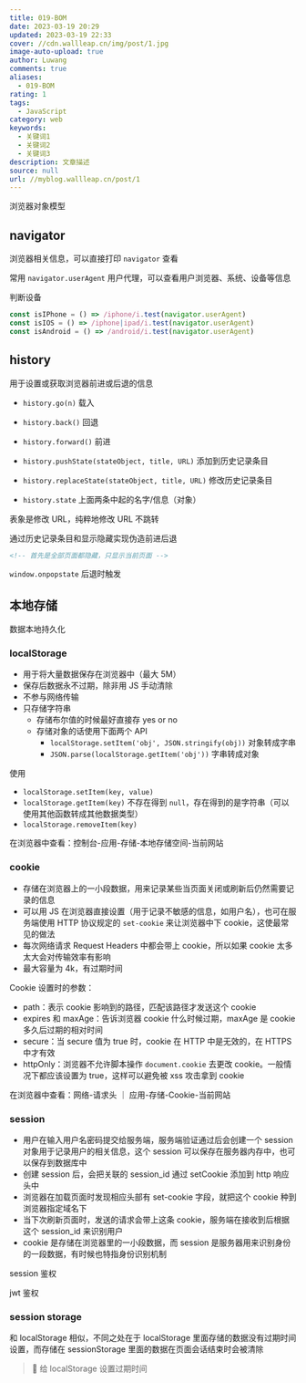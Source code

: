 ```yaml
---
title: 019-BOM
date: 2023-03-19 20:29
updated: 2023-03-19 22:33
cover: //cdn.wallleap.cn/img/post/1.jpg
image-auto-upload: true
author: Luwang
comments: true
aliases:
  - 019-BOM
rating: 1
tags:
  - JavaScript
category: web
keywords:
  - 关键词1
  - 关键词2
  - 关键词3
description: 文章描述
source: null
url: //myblog.wallleap.cn/post/1
---
```


浏览器对象模型

## navigator

浏览器相关信息，可以直接打印 `navigator` 查看

常用 `navigator.userAgent` 用户代理，可以查看用户浏览器、系统、设备等信息

判断设备

```js
const isIPhone = () => /iphone/i.test(navigator.userAgent)
const isIOS = () => /iphone|ipad/i.test(navigator.userAgent)
const isAndroid = () => /android/i.test(navigator.userAgent)
```

## history

用于设置或获取浏览器前进或后退的信息

- `history.go(n)`  载入

- `history.back()`  回退

- `history.forward()`  前进

- `history.pushState(stateObject, title, URL)`  添加到历史记录条目

- `history.replaceState(stateObject, title, URL)`  修改历史记录条目

- `history.state`  上面两条中起的名字/信息（对象）

表象是修改 URL，纯粹地修改 URL 不跳转

通过历史记录条目和显示隐藏实现伪造前进后退

```html
<!-- 首先是全部页面都隐藏，只显示当前页面 -->
```

`window.onpopstate`  后退时触发

## 本地存储

数据本地持久化

### localStorage

- 用于将大量数据保存在浏览器中（最大 5M）
- 保存后数据永不过期，除非用 JS 手动清除
- 不参与网络传输
- 只存储字符串
	- 存储布尔值的时候最好直接存 yes or no
	- 存储对象的话使用下面两个 API
		- `localStorage.setItem('obj', JSON.stringify(obj))`  对象转成字串
		- `JSON.parse(localStorage.getItem('obj'))`  字串转成对象

使用

- `localStorage.setItem(key, value)`
- `localStorage.getItem(key)`  不存在得到 `null`，存在得到的是字符串（可以使用其他函数转成其他数据类型）
- `localStorage.removeItem(key)`

在浏览器中查看：控制台-应用-存储-本地存储空间-当前网站

### cookie

- 存储在浏览器上的一小段数据，用来记录某些当页面关闭或刷新后仍然需要记录的信息
- 可以用 JS 在浏览器直接设置（用于记录不敏感的信息，如用户名），也可在服务端使用 HTTP 协议规定的 `set-cookie` 来让浏览器中下 cookie，这使最常见的做法
- 每次网络请求 Request Headers 中都会带上 cookie，所以如果 cookie 太多太大会对传输效率有影响
- 最大容量为 4k，有过期时间

Cookie 设置时的参数：

- path：表示 cookie 影响到的路径，匹配该路径才发送这个 cookie
- expires 和 maxAge：告诉浏览器 cookie 什么时候过期，maxAge 是 cookie 多久后过期的相对时间
- secure：当 secure 值为 true 时，cookie 在 HTTP 中是无效的，在 HTTPS 中才有效
- httpOnly：浏览器不允许脚本操作 `document.cookie` 去更改 cookie。一般情况下都应该设置为 true，这样可以避免被 xss 攻击拿到 cookie

在浏览器中查看：网络-请求头 ｜ 应用-存储-Cookie-当前网站

### session

- 用户在输入用户名密码提交给服务端，服务端验证通过后会创建一个 session 对象用于记录用户的相关信息，这个 session 可以保存在服务器内存中，也可以保存到数据库中
- 创建 session 后，会把关联的 session_id 通过 setCookie 添加到 http 响应头中
- 浏览器在加载页面时发现相应头部有 set-cookie 字段，就把这个 cookie 种到浏览器指定域名下
- 当下次刷新页面时，发送的请求会带上这条 cookie，服务端在接收到后根据这个 session_id 来识别用户
- cookie 是存储在浏览器里的一小段数据，而 session 是服务器用来识别身份的一段数据，有时候也特指身份识别机制

session 鉴权

jwt 鉴权

### session storage

和 localStorage 相似，不同之处在于 localStorage 里面存储的数据没有过期时间设置，而存储在 sessionStorage 里面的数据在页面会话结束时会被清除

> 🥯 给 localStorage 设置过期时间
